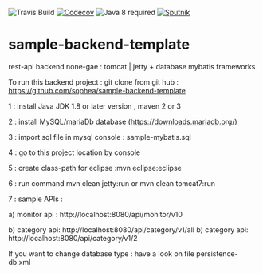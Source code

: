 ![Travis Build](https://travis-ci.org/sophea/sample-backend-template.svg?branch=master)
[![Codecov](https://codecov.io/github/sophea/sample-backend-template/coverage.svg?branch=master)](https://codecov.io/github/sophea/sample-backend-template?branch=master)
![Java 8 required](https://img.shields.io/badge/java-8-brightgreen.svg)
[![Sputnik](https://sputnik.ci/conf/badge)](https://sputnik.ci/app#/builds/sophea/sample-backend-template)

sample-backend-template
=======================

rest-api backend none-gae : tomcat | jetty + database mybatis frameworks


To run this backend project : git clone from git hub : https://github.com/sophea/sample-backend-template

1 : install Java JDK 1.8 or later version , maven 2 or 3 

2 : install MySQL/mariaDb database (https://downloads.mariadb.org/)

3 : import sql file in mysql console : sample-mybatis.sql 

4 : go to this project location by console

5 : create class-path for eclipse :mvn eclipse:eclipse

6 : run command mvn clean jetty:run  or mvn clean tomcat7:run

7 : sample APIs :

 a) monitor api : http://localhost:8080/api/monitor/v10
 
 b) category api: http://localhost:8080/api/category/v1/all
 b) category api: http://localhost:8080/api/category/v1/2


If you want to change database type :  have a look on file persistence-db.xml



